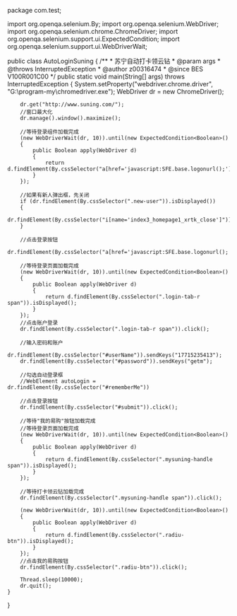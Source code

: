 package com.test;

import org.openqa.selenium.By;
import org.openqa.selenium.WebDriver;
import org.openqa.selenium.chrome.ChromeDriver;
import org.openqa.selenium.support.ui.ExpectedCondition;
import org.openqa.selenium.support.ui.WebDriverWait;

public class AutoLoginSuning
{
    /**
     * 苏宁自动打卡领云钻
     * @param args
     * @throws InterruptedException
     * @author z00316474
     * @since  BES V100R001C00
     */
    public static void main(String[] args) throws InterruptedException
    {
        System.setProperty("webdriver.chrome.driver", "G:\\program-my\\chromedriver.exe");
        WebDriver dr = new ChromeDriver();
        
        dr.get("http://www.suning.com/");
        //窗口最大化
        dr.manage().window().maximize();
        
        //等待登录组件加载完成
        (new WebDriverWait(dr, 10)).until(new ExpectedCondition<Boolean>()
        {
            public Boolean apply(WebDriver d)
            {
                return d.findElement(By.cssSelector("a[href='javascript:SFE.base.logonurl();']")).isDisplayed();
            }
        });
        
        //如果有新人弹出框，先关闭
        if (dr.findElement(By.cssSelector(".new-user")).isDisplayed())
        {
            dr.findElement(By.cssSelector("i[name='index3_homepage1_xrtk_close']")).click();
        }
        
        //点击登录按钮
        dr.findElement(By.cssSelector("a[href='javascript:SFE.base.logonurl();']")).click();
        
        //等待登录页面加载完成
        (new WebDriverWait(dr, 10)).until(new ExpectedCondition<Boolean>()
        {
            public Boolean apply(WebDriver d)
            {
                return d.findElement(By.cssSelector(".login-tab-r span")).isDisplayed();
            }
        });
        //点击账户登录
        dr.findElement(By.cssSelector(".login-tab-r span")).click();
        
        //输入密码和账户
        dr.findElement(By.cssSelector("#userName")).sendKeys("17715235413");
        dr.findElement(By.cssSelector("#password")).sendKeys("getm");
        
        //勾选自动登录框
        //WebElement autoLogin = dr.findElement(By.cssSelector("#rememberMe"))
        
        //点击登录按钮
        dr.findElement(By.cssSelector("#submit")).click();
        
        //等待"我的易购"按钮加载完成
        //等待登录页面加载完成
        (new WebDriverWait(dr, 10)).until(new ExpectedCondition<Boolean>()
        {
            public Boolean apply(WebDriver d)
            {
                return d.findElement(By.cssSelector(".mysuning-handle span")).isDisplayed();
            }
        });
        
        //等待打卡领云钻加载完成
        dr.findElement(By.cssSelector(".mysuning-handle span")).click();
        
        (new WebDriverWait(dr, 10)).until(new ExpectedCondition<Boolean>()
        {
            public Boolean apply(WebDriver d)
            {
                return d.findElement(By.cssSelector(".radiu-btn")).isDisplayed();
            }
        });
        //点击我的易购按钮
        dr.findElement(By.cssSelector(".radiu-btn")).click();
        
        Thread.sleep(10000);
        dr.quit();
    }
}

